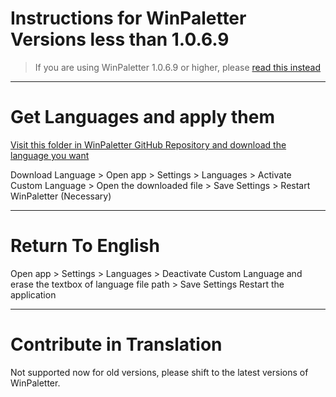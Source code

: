 # Instructions for WinPaletter Versions less than 1.0.6.9

> If you are using WinPaletter 1.0.6.9 or higher, please [read this instead](https://github.com/Abdelrhman-AK/WinPaletter/blob/master/Documentations/LangContribution.md)

---

# Get Languages and apply them

[Visit this folder in WinPaletter GitHub Repository and download the language you want](https://github.com/Abdelrhman-AK/WinPaletter/tree/master/Languages/For%20Versions%20Below%201.0.6.9)

Download Language > Open app > Settings > Languages > Activate Custom Language > Open the downloaded file > Save Settings > Restart WinPaletter (Necessary)

---

# Return To English

Open app > Settings > Languages > Deactivate Custom Language and erase the textbox of language file path > Save Settings Restart the application

--- 

# Contribute in Translation

Not supported now for old versions, please shift to the latest versions of WinPaletter.
